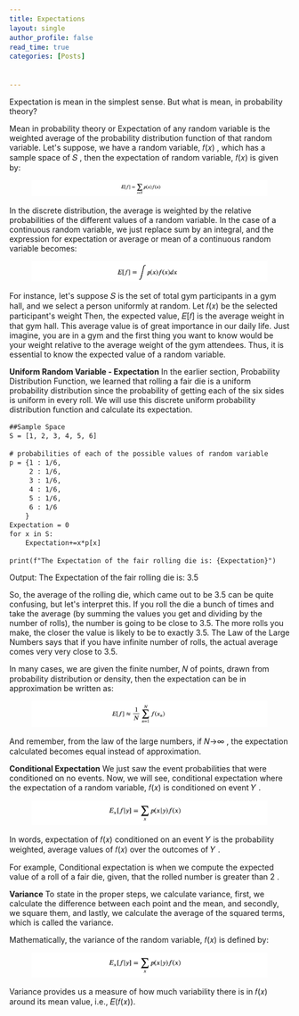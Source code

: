 ```yaml
---
title: Expectations
layout: single
author_profile: false
read_time: true
categories: [Posts]


---
```

Expectation is mean in the simplest sense. But what is mean, in probability theory?

Mean in probability theory or Expectation of any random variable is the weighted average of the probability distribution function of that random variable. Let's suppose, we have a random variable,  𝑓(𝑥) , which has a sample space of  𝑆 , then the expectation of random variable,  𝑓(𝑥)  is given by:

<figure>
	<img src="/images/4_1.png">
	<figcaption></figcaption>
</figure>

In the discrete distribution, the average is weighted by the relative probabilities of the different values of a random variable. In the case of a continuous random variable, we just replace sum by an integral, and the expression for expectation or average or mean of a continuous random variable becomes:

<figure>
	<img src="/images/4_2.png">
	<figcaption></figcaption>
</figure>

For instance, let's suppose  𝑆  is the set of total gym participants in a gym hall, and we select a person uniformly at random. Let  𝑓(𝑥)  be the selected participant's weight Then, the expected value,  𝐸[𝑓]  is the average weight in that gym hall. This average value is of great importance in our daily life. Just imagine, you are in a gym and the first thing you want to know would be your weight relative to the average weight of the gym attendees. Thus, it is essential to know the expected value of a random variable.


__Uniform Random Variable - Expectation__
In the earlier section, Probability Distribution Function, we learned that rolling a fair die is a uniform probability distribution since the probability of getting each of the six sides is uniform in every roll. We will use this discrete uniform probability distribution function and calculate its expectation.

```
##Sample Space
S = [1, 2, 3, 4, 5, 6]

# probabilities of each of the possible values of random variable
p = {1 : 1/6, 
     2 : 1/6, 
     3 : 1/6, 
     4 : 1/6, 
     5 : 1/6, 
     6 : 1/6
    } 
Expectation = 0
for x in S:
    Expectation+=x*p[x]

print(f"The Expectation of the fair rolling die is: {Expectation}")
```
Output: The Expectation of the fair rolling die is: 3.5

So, the average of the rolling die, which came out to be 3.5 can be quite confusing, but let's interpret this. If you roll the die a bunch of times and take the average (by summing the values you get and dividing by the number of rolls), the number is going to be close to 3.5. The more rolls you make, the closer the value is likely to be to exactly 3.5. The Law of the Large Numbers says that if you have infinite number of rolls, the actual average comes very very close to 3.5.

In many cases, we are given the finite number,  𝑁  of points, drawn from probability distribution or density, then the expectation can be in approximation be written as:

<figure>
	<img src="/images/4_3.png">
	<figcaption></figcaption>
</figure>

And remember, from the law of the large numbers, if  𝑁→∞ , the expectation calculated becomes equal instead of approximation.

__Conditional Expectation__
We just saw the event probabilities that were conditioned on no events. Now, we will see, conditional expectation where the expectation of a random variable,  𝑓(𝑥)  is conditioned on event  𝑌 .

<figure>
	<img src="/images/4_4.png">
	<figcaption></figcaption>
</figure>

In words, expectation of  𝑓(𝑥)  conditioned on an event  𝑌  is the probability weighted, average values of  𝑓(𝑥)  over the outcomes of  𝑌 .

For example, Conditional expectation is when we compute the expected value of a roll of a fair die, given, that the rolled number is greater than  2 .

__Variance__
To state in the proper steps, we calculate variance, first, we calculate the difference between each point and the mean, and secondly, we square them, and lastly, we calculate the average of the squared terms, which is called the variance.

Mathematically, the variance of the random variable, 𝑓(𝑥) is defined by:

<figure>
	<img src="/images/4_4.png">
	<figcaption></figcaption>
</figure>

Variance provides us a measure of how much variability there is in  𝑓(𝑥)  around its mean value, i.e.,  𝐸(𝑓(𝑥)).
